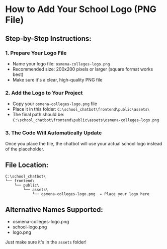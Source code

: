# How to Add Your School Logo (PNG File)

## Step-by-Step Instructions:

### 1. Prepare Your Logo File
- Name your logo file: `osmena-colleges-logo.png`
- Recommended size: 200x200 pixels or larger (square format works best)
- Make sure it's a clear, high-quality PNG file

### 2. Add the Logo to Your Project
- Copy your `osmena-colleges-logo.png` file
- Place it in this folder: `C:\school_chatbot\frontend\public\assets\`
- The final path should be: `C:\school_chatbot\frontend\public\assets\osmena-colleges-logo.png`

### 3. The Code Will Automatically Update
Once you place the file, the chatbot will use your actual school logo instead of the placeholder.

## File Location:
```
C:\school_chatbot\
└── frontend\
    └── public\
        └── assets\
            └── osmena-colleges-logo.png  ← Place your logo here
```

## Alternative Names Supported:
- osmena-colleges-logo.png
- school-logo.png
- logo.png

Just make sure it's in the `assets` folder!
